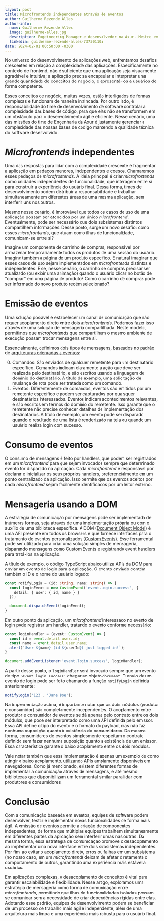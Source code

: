```yaml
---
layout: post
title: Microfrontends independentes através de eventos
author: Guilherme Rezende Alles
author-info:
  name: Guilherme Rezende Alles
  image: guilherme-alles.jpg
  description: Engeineering Manager e desenvolvedor na Axur. Mestre em computação pela Universidade Federal do Rio Grande do Sul.
  linkedin: guilherme-rezende-alles-73730110a
date: 2024-02-01 00:50:00 -0300
---
```


No universo do desenvolvimento de aplicações web, enfrentamos desafios crescentes em relação à complexidade das aplicações. Especificamente no contexto de frontend, não é suficiente que uma aplicação seja visualmente agradável e intuitiva; a aplicação precisa encapsular e interpretar uma grande quantidade de conceitos de negócio, e apresentá-los a usuários de forma competente.

Esses conceitos de negócio, muitas vezes, estão interligados de formas complexas e funcionam de maneira intrincada. Por outro lado, é responsabilidade do time de desenvolvimento de software controlar a complexidade das bases de código, para que elas não se transformem em um obstáculo para o desenvolvimento ágil e eficiente. Nesse cenário, uma das missões do time de Engenharia da Axur é justamente gerenciar a complexidade das nossas bases de código mantendo a qualidade técnica do software desenvolvido.

# *Microfrontends* independentes

Uma das respostas para lidar com a complexidade crescente é fragmentar a aplicação em pedaços menores, independentes e coesos. Chamaremos esses pedaços de *microfrontends*. A ideia principal é criar *microfrontends* como unidades independentes de funcionalidade, que interagem entre si para construir a experiência do usuário final. Dessa forma, times de desenvolvimento podem distribuir a responsabilidade e trabalhar simultaneamente em diferentes áreas de uma mesma aplicação, sem interferir uns nos outros.

Mesmo nesse cenário, é improvável que todos os casos de uso de uma aplicação possam ser atendidos por um único *microfrontend*. Eventualmente, pode ser necessário que dois subsistemas distintos compartilhem informações. Desse ponto, surge um novo desafio: como esses *microfrontends*, que atuam como ilhas de funcionalidade, comunicam-se entre si?

Imagine um componente de carrinho de compras, responsável por armazenar temporariamente todos os produtos de uma sessão do usuário. Imagine também a página de um produto específico. É natural imaginar que esses casos de uso sejam implementados em *microfrontends* distintos e independentes. E se, nesse cenário, o carrinho de compras precisar ser atualizado (ou exibir uma animação) quando o usuário clicar no botão de "comprar" em uma página de produto? Como o carrinho de compras pode ser informado do novo produto recém selecionado?

# Emissão de eventos

Uma solução possível é estabelecer um canal de comunicação que não requer acoplamento direto entre dois *microfrontends*. Podemos fazer isso através de uma solução de mensageria compartilhada. Neste modelo, permitimos que *microfrontends* que compartilham o mesmo ambiente de execução possam trocar mensagens entre si.

Essencialmente, definimos dois tipos de mensagens, baseados no padrão de [arquiteturas orientadas a eventos](https://en.wikipedia.org/wiki/Event-driven_architecture):

0. Comandos: São enviados de qualquer remetente para um destinatário específico. Comandos indicam claramente a ação que deve ser realizada pelo destinatário, e são escritos usando a linguagem de domínio do destinatário. A título de exemplo, uma solicitação de mudança de rota pode ser tratada como um comando.
0. Eventos: Diferentemente de comandos, eventos são emitidos por um remetente específico e podem ser capturados por quaisquer destinatários interessados. Eventos indicam acontecimentos relevantes, e são escritos em termos do domínio do remetente. Isso garante que o remetente não precise conhecer detalhes de implementação dos destinatários. A título de exemplo, um evento pode ser disparado quando o resultado de uma lista é renderizado na tela ou quando um usuário realiza login com sucesso.

# Consumo de eventos

O consumo de mensagens é feito por handlers, que podem ser registrados em um *microfrontend* para que sejam invocados sempre que determinado evento for disparado na aplicação. Cada *microfrontend* é responsável por declarar e inicializar os seus próprios handlers, preferencialmente em um ponto centralizado da aplicação. Isso permite que os eventos aceitos por cada *microfrontend* sejam facilmente identificados por um leitor externo.

# Mensageria usando a DOM

A estratégia de comunicação por mensagens pode ser implementada de inúmeras formas, seja através de uma implementação própria ou com o auxílio de uma biblioteca específica. A DOM ([Document Object Model](https://developer.mozilla.org/en-US/docs/Web/API/Document_Object_Model)) é uma API presente em todos os browsers e que fornece interfaces para o tratamento de eventos personalizados ([Custom Events](https://developer.mozilla.org/en-US/docs/Web/API/CustomEvent)). Esse ferramental pode ser utilizado para criar uma solução simples de mensageria, disparando mensagens como Custom Events e registrando event handlers para tratá-los na aplicação.

A título de exemplo, o código TypeScript abaixo utiliza APIs da DOM para enviar um evento de login para a aplicação. O evento enviado contém também o ID e o nome do usuário logado:

```typescript
const notifyLogin = (id: string, name: string) => {
  const loginEvent = new CustomEvent('event.login.success', {
    detail: { user: { id, name } }
  });

  document.dispatchEvent(loginEvent);
}
```

Em outro ponto da aplicação, um *microfrontend* interessado no evento de login pode registrar um handler, tratando o evento conforme necessário:

```typescript
const loginHandler = (event: CustomEvent) => {
  const id = event.detail.user.id;
  const name = event.detail.user.name;
  alert(`User ${name} (id ${userId}) just logged in!`);
}

document.addEventListener('event.login.success', loginHandler);
```

A partir desse ponto, o `loginHandler` será invocado sempre que um evento de tipo `'event.login.success'` chegar ao objeto `document`. O envio de um evento de login pode ser feito chamando a função `notifyLogin` definida anteriormente:

```typescript
notifyLogin('123', 'Jane Doe');
```

Na implementação acima, é importante notar que os dois módulos (produtor e consumidor) são completamente independentes. O acoplamento entre produtor e consumidor de eventos se dá apenas pelo contrato entre os dois módulos, que pode ser interpretado como uma API definida pelo emissor. Essa API define o tipo do evento e o formato do payload, mas não faz nenhuma suposição quanto à existência de consumidores. Da mesma forma, consumidores de eventos simplesmente respeitam o contrato definido sem fazer nenhuma suposição quanto à existência de um emissor. Essa característica garante o baixo acoplamento entre os dois módulos.

Vale notar também que essa implementação é apenas um exemplo de como atingir o baixo acoplamento, utilizando APIs amplamente disponíveis em navegadores. Como já mencionado, existem diferentes formas de implementar a comunicação através de mensagens, e até mesmo bibliotecas que disponibilizam um ferramental similar para lidar com produtores e consumidores.

# Conclusão

Com a comunicação baseada em eventos, equipes de software podem desenvolver, testar e implementar novas funcionalidades de forma mais ágil. A emissão de eventos permite a criação de componentes independentes, de forma que múltiplas equipes trabalhem simultaneamente em diferentes partes da aplicação sem interferir umas nas outras. Da mesma forma, essa estratégia de comunicação promove o desacoplamento ao implementar uma nova interface entre dois subsistemas independentes. Por fim, ao evitar o acoplamento direto, erros ou falhas em um subsistema (no nosso caso, em um *microfrontend*) deixam de afetar diretamente o comportamento de outros, garantindo uma experiência mais estável a usuários.

Em aplicações complexas, o desacoplamento de conceitos é vital para garantir escalabilidade e flexibilidade. Nesse artigo, exploramos uma estratégia de mensageria como forma de comunicação entre *microfrontends*, permitindo que ilhas de funcionalidades isoladas possam se comunicar sem a necessidade de criar dependências rígidas entre elas. Adotando esse padrão, equipes de desenvolvimento podem se beneficiar de um processo de trabalho mais ágil e independente, além de uma arquitetura mais limpa e uma experiência mais robusta para o usuário final.
